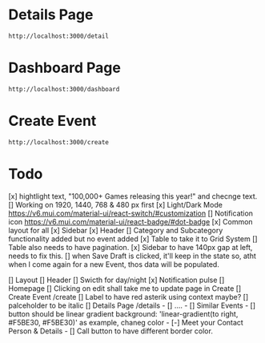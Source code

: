 # Details Page
`http://localhost:3000/detail`

# Dashboard Page
`http://localhost:3000/dashboard`

# Create Event
`http://localhost:3000/create`



# Todo
[x] hightlight text, "100,000+ Games releasing this year!" and checnge text.
[] Working on 1920, 1440, 768 & 480 px first
[x] Light/Dark Mode https://v6.mui.com/material-ui/react-switch/#customization
[] Notification icon https://v6.mui.com/material-ui/react-badge/#dot-badge
[x] Common layout for all
    [x] Sidebar
    [x] Header
[] Category and Subcategory functionality added but no event added
[x] Table to take it to Grid System
[] Table also needs to have pagination.
[x] Sidebar to have 140px gap at left, needs to fix this.
[] when Save Draft is clicked, it'll keep in the state so, atht when I come again for a new Event, thos data will be populated.

[] Layout
    [] Header
        [] Swicth for day/night
        [x] Notification pulse
[] Homepage
    [] Clicking on edit shall take me to update page in Create
[] Create Event /create
    [] Label to have red asterik using context maybe?
    [] palceholder to be italic
[] Details Page /details
    - [] ....
    - [] Similar Events
        - [] button should be linear gradient  background: 'linear-gradient(to right, #F5BE30, #F5BE30)' as example, chaneg color
    - [-] Meet your Contact Person & Details
        - [] Call button to have different border color.